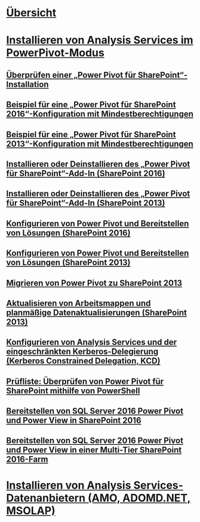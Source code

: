 # [Übersicht](install-analysis-services.md)  
# [Installieren von Analysis Services im PowerPivot-Modus](install-analysis-services-in-power-pivot-mode.md)  
## [Überprüfen einer „Power Pivot für SharePoint“-Installation](verify-a-power-pivot-for-sharepoint-installation.md)  
## [Beispiel für eine „Power Pivot für SharePoint 2016“-Konfiguration mit Mindestberechtigungen](power-pivot-minimum-privilege-example-sharepoint-2016.md)  
## [Beispiel für eine „Power Pivot für SharePoint 2013“-Konfiguration mit Mindestberechtigungen](power-pivot-minimum-privilege-example-sharepoint-2013.md)  
## [Installieren oder Deinstallieren des „Power Pivot für SharePoint“-Add-In (SharePoint 2016)](install-or-uninstall-the-power-pivot-for-sharepoint-add-in-sharepoint-2016.md)  
## [Installieren oder Deinstallieren des „Power Pivot für SharePoint“-Add-In (SharePoint 2013)](install-or-uninstall-the-power-pivot-for-sharepoint-add-in-sharepoint-2013.md)  
## [Konfigurieren von Power Pivot und Bereitstellen von Lösungen (SharePoint 2016)](configure-power-pivot-and-deploy-solutions-sharepoint-2016.md)  
## [Konfigurieren von Power Pivot und Bereitstellen von Lösungen (SharePoint 2013)](configure-power-pivot-and-deploy-solutions-sharepoint-2013.md)  
## [Migrieren von Power Pivot zu SharePoint 2013](migrate-power-pivot-to-sharepoint-2013.md)  
## [Aktualisieren von Arbeitsmappen und planmäßige Datenaktualisierungen (SharePoint 2013)](upgrade-workbooks-and-scheduled-data-refresh-sharepoint-2013.md)  
## [Konfigurieren von Analysis Services und der eingeschränkten Kerberos-Delegierung (Kerberos Constrained Delegation, KCD)](configure-analysis-services-and-kerberos-constrained-delegation-kcd.md)  
## [Prüfliste: Überprüfen von Power Pivot für SharePoint mithilfe von PowerShell](checklist-use-powershell-to-verify-power-pivot-for-sharepoint.md)  
## [Bereitstellen von SQL Server 2016 Power Pivot und Power View in SharePoint 2016](deploying-sql-server-2016-powerpivot-and-power-view-in-sharepoint-2016.md)  
## [Bereitstellen von SQL Server 2016 Power Pivot und Power View in einer Multi-Tier SharePoint 2016-Farm](deploy-powerpivot-and-power-view-multi-tier-sharepoint-2016-farm.md)  
# [Installieren von Analysis Services-Datenanbietern (AMO, ADOMD.NET, MSOLAP)](install-analysis-services-data-providers-amo-adomd-net-msolap.md)  
